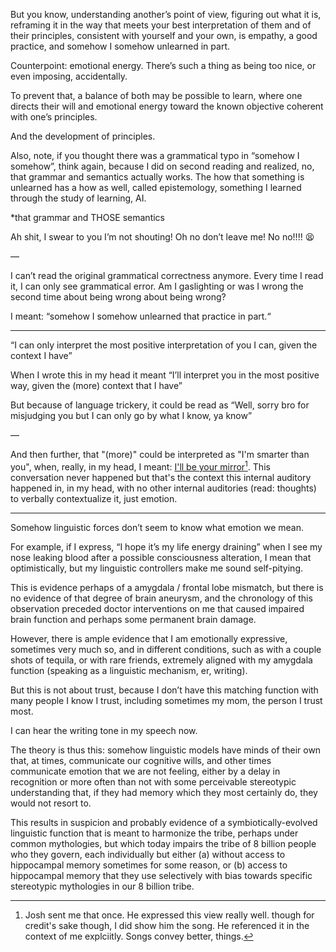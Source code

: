 But you know, understanding another’s point of view, figuring out what it is, reframing it in the way that meets your best interpretation of them and of their principles, consistent with yourself and your own, is empathy, a good practice, and somehow I somehow unlearned in part. 

Counterpoint: emotional energy. There’s such a thing as being too nice, or even imposing, accidentally. 

To prevent that, a balance of both may be possible to learn, where one directs their will and emotional energy toward the known objective coherent with one’s principles. 

And the development of principles. 

Also, note, if you thought there was a grammatical typo in “somehow I somehow”, think again, because I did on second reading and realized, no, that grammar and semantics actually works. The how that something is unlearned has a how as well, called epistemology, something I learned through the study of learning, AI.

*that grammar and THOSE semantics

Ah shit, I swear to you I’m not shouting! Oh no don’t leave me! No no!!!! 😫

—

I can’t read the original grammatical correctness anymore. Every time I read it, I can only see grammatical error. Am I gaslighting or was I wrong the second time about being wrong about being wrong?

I meant: “somehow I somehow unlearned that practice in part.“

---

“I can only interpret the most positive interpretation of you I can, given the context I have”

When I wrote this in my head it meant  “I’ll interpret you in the most positive way, given the (more) context that I have”

But because of language trickery, it could be read as “Well, sorry bro for misjudging you but I can only go by what I know, ya know”

—

And then further, that "(more)" could be interpreted as "I'm smarter than you", when, really, in my head, I meant: [I'll be your mirror](https://www.youtube.com/watch?v=KGZWb1SIiR4)[^1]. This conversation never happened but that's the context this internal auditory happened in, in my head, with no other internal auditories (read: thoughts) to verbally contextualize it, just emotion.

---

Somehow linguistic forces don’t seem to know what emotion we mean. 

For example, if I express, “I hope it’s my life energy draining” when I see my nose leaking blood after a possible consciousness alteration, I mean that optimistically, but my linguistic controllers make me sound self-pitying. 

This is evidence perhaps of a amygdala / frontal lobe mismatch, but there is no evidence of that degree of brain aneurysm, and the chronology of this observation preceded doctor interventions on me that caused impaired brain function and perhaps some permanent brain damage. 

However, there is ample evidence that I am emotionally expressive, sometimes very much so, and in different conditions, such as with a couple shots of tequila, or with rare friends, extremely aligned with my amygdala function (speaking as a linguistic mechanism, er, writing). 

But this is not about trust, because I don’t have this matching function with many people I know I trust, including sometimes my mom, the person I trust most. 

I can hear the writing tone in my speech now. 

The theory is thus this: somehow linguistic models have minds of their own that, at times, communicate our cognitive wills, and other times communicate emotion that we are not feeling, either by a delay in recognition or more often than not with some perceivable stereotypic understanding that, if they had memory which they most certainly do, they would not resort to. 

This results in suspicion and probably evidence of a symbiotically-evolved linguistic function that is meant to harmonize the tribe, perhaps under common mythologies, but which today impairs the tribe of 8 billion people who they govern, each individually but either (a) without access to hippocampal memory sometimes for some reason, or (b) access to hippocampal memory that they use selectively with bias towards specific stereotypic mythologies in our 8 billion tribe. 

[^1]: Josh sent me that once. He expressed this view really well. though for credit's sake though, I did show him the song. He referenced it in the context of me explciitly. Songs convey better, things. 
